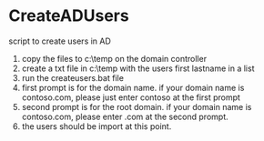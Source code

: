 # CreateADUsers
script to create users in AD
1. copy the files to c:\temp on the domain controller
2. create a txt file in c:\temp with the users first lastname in a list
3. run the createusers.bat file
4. first prompt is for the domain name. if your domain name is contoso.com, please just enter contoso at the first prompt
5. second prompt is for the root domain. if your domain name is contoso.com, please enter .com at the second prompt.
6. the users should be import at this point.
